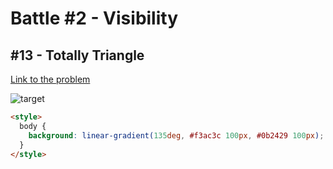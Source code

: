# Battle #2 - Visibility

## #13 - Totally Triangle

[Link to the problem](https://cssbattle.dev/play/13)

![target](https://cssbattle.dev/targets/13.png)


```html
<style>
  body {
    background: linear-gradient(135deg, #f3ac3c 100px, #0b2429 100px);
  }
</style>

```
